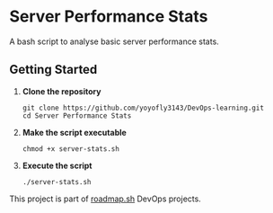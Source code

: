 # Server Performance Stats
A bash script to analyse basic server performance stats.  

## Getting Started
1. **Clone the repository**
    ```
    git clone https://github.com/yoyofly3143/DevOps-learning.git
    cd Server Performance Stats
    ```

2. **Make the script executable**
    ```
    chmod +x server-stats.sh
    ```
3. **Execute the script**  
    ```
    ./server-stats.sh
    ```
This project is part of [roadmap.sh](https://roadmap.sh/projects/server-stats) DevOps projects.
